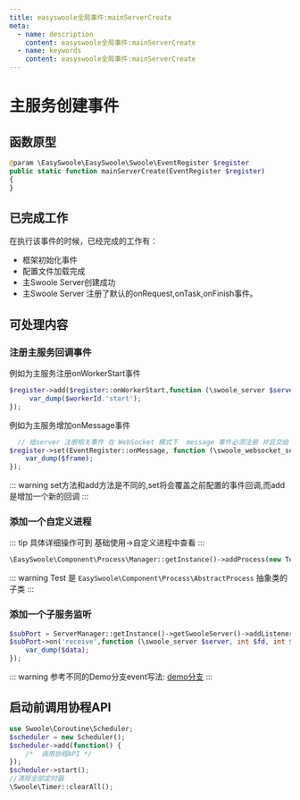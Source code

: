 ```yaml
---
title: easyswoole全局事件:mainServerCreate
meta:
  - name: description
    content: easyswoole全局事件:mainServerCreate
  - name: keywords
    content: easyswoole全局事件:mainServerCreate
---
```

# 主服务创建事件

## 函数原型

```php
@param \EasySwoole\EasySwoole\Swoole\EventRegister $register
public static function mainServerCreate(EventRegister $register)
{
}
```

## 已完成工作

在执行该事件的时候，已经完成的工作有：

- 框架初始化事件
- 配置文件加载完成
- 主Swoole Server创建成功
- 主Swoole Server 注册了默认的onRequest,onTask,onFinish事件。

## 可处理内容

### 注册主服务回调事件

例如为主服务注册onWorkerStart事件

```php
$register->add($register::onWorkerStart,function (\swoole_server $server,int $workerId){
     var_dump($workerId.'start');
});
```

例如为主服务增加onMessage事件

```php
  // 给server 注册相关事件 在 WebSocket 模式下  message 事件必须注册 并且交给 
$register->set(EventRegister::onMessage, function (\swoole_websocket_server $server, \swoole_websocket_frame $frame) {
    var_dump($frame);
});
```

::: warning 
set方法和add方法是不同的,set将会覆盖之前配置的事件回调,而add是增加一个新的回调
:::

### 添加一个自定义进程

::: tip
具体详细操作可到 基础使用->自定义进程中查看
:::

```php
\EasySwoole\Component\Process\Manager::getInstance()->addProcess(new Test('test_process'));
```

::: warning 
Test 是 `EasySwoole\Component\Process\AbstractProcess` 抽象类的子类
:::

### 添加一个子服务监听

```php
$subPort = ServerManager::getInstance()->getSwooleServer()->addListener('0.0.0.0',9503,SWOOLE_TCP);
$subPort->on('receive',function (\swoole_server $server, int $fd, int $reactor_id, string $data){
    var_dump($data);
});
```


::: warning 
参考不同的Demo分支event写法: [demo分支](https://github.com/easy-swoole/demo/branches)
:::

## 启动前调用协程API
```php
use Swoole\Coroutine\Scheduler;
$scheduler = new Scheduler();
$scheduler->add(function() {
    /*  调用协程API */
});
$scheduler->start();
//清除全部定时器
\Swoole\Timer::clearAll();
```
